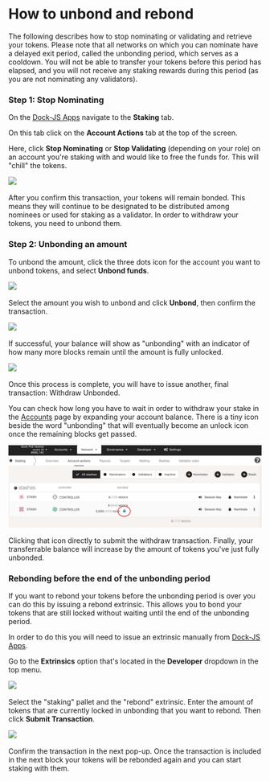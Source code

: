 # How to unbond and rebond

The following describes how to stop nominating or validating and retrieve your tokens. Please note that all networks on which you can nominate have a delayed exit period, called the unbonding period, which serves as a cooldown. You will not be able to transfer your tokens before this period has elapsed, and you will not receive any staking rewards during this period \(as you are not nominating any validators\).

### Step 1: Stop Nominating

On the [Dock-JS Apps](https://fe.dock.io/#/staking) navigate to the **Staking** tab.

On this tab click on the **Account Actions** tab at the top of the screen.

Here, click **Stop Nominating** or **Stop Validating** \(depending on your role\) on an account you're staking with and would like to free the funds for. This will "chill" the tokens.

![](https://lh5.googleusercontent.com/Ll1N_v8iNCIqI_lD4_uYz-j_Voec0ehyIkxlUgVBFrlbwX5Dw4gwlF6V5WCWoMtGTheveTpo-bjiyaS3aG9SmcXMdXFB73PqDU6_kc0rS7ZxoDAqxgilpdQXP1h5CqvFcbVE8rZG)

After you confirm this transaction, your tokens will remain bonded. This means they will continue to be designated to be distributed among nominees or used for staking as a validator. In order to withdraw your tokens, you need to unbond them.

### Step 2: Unbonding an amount

To unbond the amount, click the three dots icon for the account you want to unbond tokens, and select **Unbond funds**.

![](https://lh4.googleusercontent.com/Iva0lok-cURaLfDvQ3J8awKh2GLGL5L7vow6kLqUiCTFEwbYLa7yhPJFuS8bH_5sVUQPxKlRPsjqwCXfffza9SURrOczrhorz_Quso1gbDLG_m1mPUyO7cvYruUsuuBXvjyxv1F1)

Select the amount you wish to unbond and click **Unbond**, then confirm the transaction.

![](https://lh4.googleusercontent.com/3rGDzTeZXS5bZKyDPh2kekTOwzaMcb1UnKxdQvPluIe2AatA8EOxOUXri-HHNFQ3HBLnzZgdg-s3qu1dFPzN0qfISdHm4C4t-Hij-ILdQRTKJVCGeOxyrRPXqE1g_j4WUZXEQd8U)

If successful, your balance will show as "unbonding" with an indicator of how many more blocks remain until the amount is fully unlocked.

![](https://lh6.googleusercontent.com/n_PDwx5_IEkl_w6Z9RFEwnMSFWX5ey3D4DJqCQcad1dVuDOIWMwJNifGI0GVFl4UsJMzBEhy_nzIkph1RqlA-4UBUbuwPwlkHY9_1RdoLbdWKBrWvQ1W_ERjHOBKRLal-334QT5_)

Once this process is complete, you will have to issue another, final transaction: Withdraw Unbonded.

You can check how long you have to wait in order to withdraw your stake in the [Accounts](https://fe.dock.io/#/accounts) page by expanding your account balance. There is a tiny icon beside the word "unbonding" that will eventually become an unlock icon once the remaining blocks get passed.

![](../../.gitbook/assets/unbond.png)

Clicking that icon directly to submit the withdraw transaction. Finally, your transferrable balance will increase by the amount of tokens you've just fully unbonded.

### Rebonding before the end of the unbonding period

If you want to rebond your tokens before the unbonding period is over you can do this by issuing a rebond extrinsic. This allows you to bond your tokens that are still locked without waiting until the end of the unbonding period.

In order to do this you will need to issue an extrinsic manually from [Dock-JS Apps](https://fe-staging.dock.io/#/staking).

Go to the **Extrinsics** option that's located in the **Developer** dropdown in the top menu.

![](https://lh4.googleusercontent.com/DiwMx6_fESUy22ZTHRO0nkgcXtLMKFsZH7lry19yWgSgnZL9tbyL1VhpxVICzpA66scgDo8hCqD3z0j7oKKcSWrKQ9yGfiXgmC94yvc5CEcZnxN9dFfH_hz3PrdYmIUSU0kUg0py)

Select the "staking" pallet and the "rebond" extrinsic. Enter the amount of tokens that are currently locked in unbonding that you want to rebond. Then click **Submit Transaction**.

![](https://lh4.googleusercontent.com/YGvNYTHQQxfIPiVESy88gQTlTSvLz7ZpAmKG9bMU-Ce2bjXXUxE0BDhOYGxAUmi8Q0sOSc_PipvCpu6EVAKPTQroVIBzKchH7iEck5VU7tSPHT9tg4CFT7Dw2lTckHE9FpNHzUxI)

Confirm the transaction in the next pop-up. Once the transaction is included in the next block your tokens will be rebonded again and you can start staking with them.  


